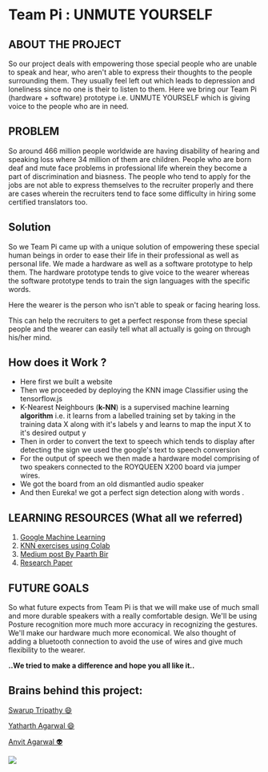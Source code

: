 
# Team Pi : UNMUTE YOURSELF

## ABOUT THE PROJECT 

So our project deals with empowering those special people who are unable to speak and hear, who aren't able to express their thoughts to the people surrounding them. They usually feel left out which leads to depression and loneliness since no one is their to listen to them.
Here we bring our Team Pi (hardware + software) prototype i.e. UNMUTE YOURSELF which is giving voice to the people who are in need.

## PROBLEM 

So around 466 million people worldwide are having disability of hearing and speaking loss where 34 million of them are children. 
People who are born deaf and mute face problems in professional life wherein they become a part of discrimination and biasness. The people who tend to apply for the jobs are not able to express themselves to the recruiter properly and there are cases wherein the recruiters tend to face some difficulty in hiring some certified translators too. 

## Solution
So we Team Pi came up with a unique solution of empowering these special human beings in order to ease their life in their professional as well as personal life. We made a hardware as well as a software prototype to help them. The hardware prototype tends to give voice to the wearer whereas the software prototype tends to train the sign languages with the specific words.

Here the wearer is the person who isn't able to speak or facing hearing loss.

This can help the recruiters to get a perfect response from these special people and the wearer can easily tell what all actually is going on through his/her mind.


## How does it Work ?

 

 - Here first we built a website 
 - Then we proceeded by deploying the KNN image Classifier using the tensorflow.js 
 - K-Nearest Neighbours (**k-NN**) is a supervised machine learning **algorithm** i.e. it learns from a labelled training set by taking in the training data X along with it's labels y and learns to map the input X to it's desired output y
 - Then in order to convert the text to speech which tends to display after detecting the sign we used the google's text to speech conversion 
 - For the output of speech we then made a hardware model comprising of two speakers connected to the ROYQUEEN X200 board via jumper wires.
 - We got the board from an old dismantled audio speaker
 - And then Eureka! we got a perfect sign detection along with words .

## LEARNING RESOURCES (What all we referred)

 1. [Google Machine Learning ](https://developers.google.com/machine-learning/practica/image-classification)
 2. [KNN exercises using Colab](https://colab.research.google.com/github/nholmber/google-colab-cs231n/blob/master/assignment1/knn.ipynb)
 3. [Medium post By Paarth Bir](https://medium.com/swlh/image-classification-with-k-nearest-neighbours-51b3a289280#:~:text=K-Nearest%20Neighbours%20%28k-,of%20the%20machine%20learning%20algorithms.)
 4. [Research Paper](https://www.researchgate.net/publication/221338231_KNN_based_image_classification_relying_on_local_feature_similarity)

## FUTURE GOALS

So what future expects from Team Pi is that we will make use of much small and more durable speakers with a really comfortable design. 
We'll be using Posture recognition more much more accuracy in recognizing the gestures.
We'll make our hardware much more economical.
We also thought of adding a bluetooth connection to avoid the use of wires and give much flexibility to the wearer.

**..We tried to make a difference and hope you all like it..**

## Brains behind this project:

<a href="https://github.com/Curovearth"> Swarup Tripathy :smile: </a>

<a href="https://github.com/yatharthagr7"> Yatharth Agarwal :smile: </a>

<a href="https://github.com/anvit1618"> Anvit Agarwal 👽 </a>


<a href="https://github.com/Anvit1618/Pi_Giving_Voice_to_Voiceless/graphs/contributors">
  <img src="https://contrib.rocks/image?repo=Anvit1618/Pi_Giving_Voice_to_Voiceless" />
</a>
